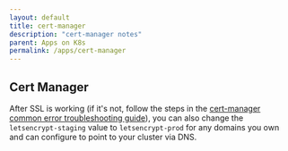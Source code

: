 ```yaml
---
layout: default
title: cert-manager
description: "cert-manager notes"
parent: Apps on K8s
permalink: /apps/cert-manager
---
```


## Cert Manager

After SSL is working (if it's not, follow the steps in the [cert-manager common error troubleshooting guide](https://cert-manager.io/docs/faq/acme/#common-errors)), you can also change the `letsencrypt-staging` value to `letsencrypt-prod` for any domains you own and can configure to point to your cluster via DNS.

